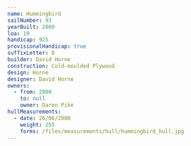 ```yaml
---
name: Hummingbird
sailNumber: 93
yearBuilt: 2000
loa: 19
handicap: 925
provisionalHandicap: true
suffixLetter: D
builder: David Horne
construction: Cold-moulded Plywood
design: Horne
designer: David Horne
owners:
  - from: 2000
    to: null
    owner: Daren Pike
hullMeasurements:
  - date: 26/06/2000
    weight: 255
    forms: /files/measurements/hull/hummingbird_hull.jpg
---
```

